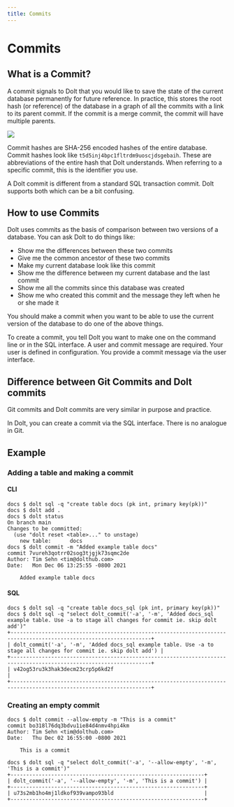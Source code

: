```yaml
---
title: Commits
---
```


# Commits

## What is a Commit?

A commit signals to Dolt that you would like to save the state of the current database permanently for future reference. In practice, this stores the root hash (or reference) of the database in a graph of all the commits with a link to its parent commit. If the commit is a merge commit, the commit will have multiple parents.

![](../../../.gitbook/assets/dolt-commit-graph.png)

Commit hashes are SHA-256 encoded hashes of the entire database. Commit hashes look like `t5d5inj4bpc1fltrdm9uoscjdsgebaih`. These are abbreviations of the entire hash that Dolt understands. When referring to a specific commit, this is the identifier you use.

A Dolt commit is different from a standard SQL transaction commit. Dolt supports both which can be a bit confusing.

## How to use Commits

Dolt uses commits as the basis of comparison between two versions of a database. You can ask Dolt to do things like:

* Show me the differences between these two commits
* Give me the common ancestor of these two commits
* Make my current database look like this commit
* Show me the difference between my current database and the last commit
* Show me all the commits since this database was created
* Show me who created this commit and the message they left when he or she made it

You should make a commit when you want to be able to use the current version of the database to do one of the above things.

To create a commit, you tell Dolt you want to make one on the command line or in the SQL interface. A user and commit message are required. Your user is defined in configuration. You provide a commit message via the user interface.

## Difference between Git Commits and Dolt commits

Git commits and Dolt commits are very similar in purpose and practice.

In Dolt, you can create a commit via the SQL interface. There is no analogue in Git.

## Example

### Adding a table and making a commit

#### CLI
```
docs $ dolt sql -q "create table docs (pk int, primary key(pk))"
docs $ dolt add .
docs $ dolt status
On branch main
Changes to be committed:
  (use "dolt reset <table>..." to unstage)
	new table:      docs
docs $ dolt commit -m "Added example table docs"
commit 7vureh3qotrr02sog3tjgjk73sqmc2de
Author: Tim Sehn <tim@dolthub.com>
Date:   Mon Dec 06 13:25:55 -0800 2021

	Added example table docs

```

#### SQL
```
docs $ dolt sql -q "create table docs_sql (pk int, primary key(pk))"
docs $ dolt sql -q "select dolt_commit('-a', '-m', 'Added docs_sql example table. Use -a to stage all changes for commit ie. skip dolt add')"
+-------------------------------------------------------------------------------------------------------------------+
| dolt_commit('-a', '-m', 'Added docs_sql example table. Use -a to stage all changes for commit ie. skip dolt add') |
+-------------------------------------------------------------------------------------------------------------------+
| v42og53ru3k3hak3decm23crp5p6kd2f                                                                                  |
+-------------------------------------------------------------------------------------------------------------------+
```

### Creating an empty commit

```
docs $ dolt commit --allow-empty -m "This is a commit"
commit bo318l76dq3bdvu1ie84d4nmv4hpi4km
Author: Tim Sehn <tim@dolthub.com>
Date:   Thu Dec 02 16:55:00 -0800 2021

	This is a commit

docs $ dolt sql -q "select dolt_commit('-a', '--allow-empty', '-m', 'This is a commit')"
+--------------------------------------------------------------+
| dolt_commit('-a', '--allow-empty', '-m', 'This is a commit') |
+--------------------------------------------------------------+
| u73s2mb1ho4mj1ldkof939vampo93bld                             |
+--------------------------------------------------------------+
```
